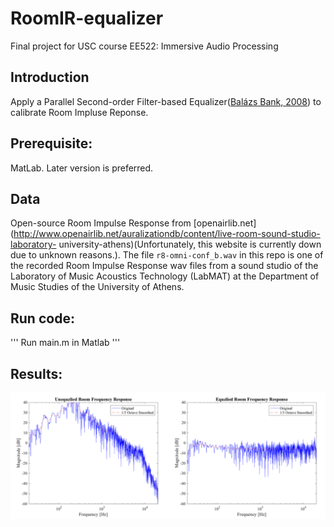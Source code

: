 # RoomIR-equalizer
Final project for USC course EE522: Immersive Audio Processing

## Introduction
Apply a Parallel Second-order Filter-based Equalizer([Balázs Bank, 2008](https://ieeexplore.ieee.org/document/4529229)) to calibrate Room Impluse Reponse.

## Prerequisite:
MatLab. Later version is preferred.

## Data
Open-source Room Impulse Response from [openairlib.net](http://www.openairlib.net/auralizationdb/content/live-room-sound-studio-laboratory- university-athens)(Unfortunately, this website is currently down due to unknown reasons.). The file `r8-omni-conf_b.wav` in this repo is one of the recorded Room Impulse Response wav files from a sound studio of the Laboratory of Music Acoustics Technology (LabMAT) at the Department of Music Studies of the University of Athens.

## Run code:
'''
Run main.m in Matlab
'''

## Results:
![Room Impulse Response Calibration][figure]

[figure]: figure.png
